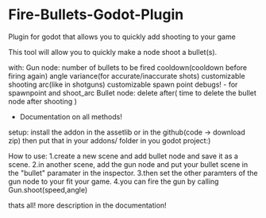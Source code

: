 # Fire-Bullets-Godot-Plugin
Plugin for godot that allows you to quickly add shooting to your game

This tool will allow you to quickly make a node shoot a bullet(s).

with:
  Gun node:
    number of bullets to be fired
    cooldown(cooldown before firing again)
    angle variance(for accurate/inaccurate shots)
    customizable shooting arc(like in shotguns)
    customizable spawn point
    debugs! - for spawnpoint and shoot_arc
  Bullet node:
    delete after( time to delete the bullet node after shooting )
  
  + Documentation  on all methods!

setup:
install the addon in the assetlib or in the github(code -> download zip)
then put that in your addons/ folder in you godot project:)

How to use:
1.create a new scene and add bullet node and save it as a scene.
2.in another scene, add the gun node and put your bullet scene in the "bullet" paramater in the inspector. 
3.then set the other paramters of the gun node to your fit your game.
4.you can fire the gun by calling Gun.shoot(speed,angle)

thats all! more description in the documentation!
